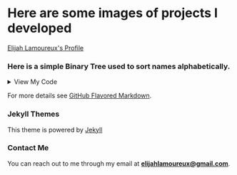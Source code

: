 # Here are some images of projects I developed 
[Elijah Lamoureux's Profile](https://elijahlamoureux.portfoliobox.net/)


### Here is a simple Binary Tree used to sort names alphabetically. 

<details><summary>View My Code</summary>	

	
```c++
#include <iostream>
#include <string>
#include "BinaryTreeApplication.h"
using namespace std; 

class Bnode {
public:
	string val;															
	Bnode* pLeft;		
	Bnode* pRight;
	Bnode(string s) { val = s; pLeft = pRight = nullptr; }
};

class Btree {
public:
	Btree() { root = nullptr; }
	void insert(string s)
	{
		root = insert_at_sub(s, root);
		nSize++;
	}
	void print() { print_sub(root); cout << get_size() << endl; }
	int get_size() { return nSize; }
	int get_size_of_subtree() { return size_of_subtree(root); }
	bool find_node(string s) { return search_node(root, s); }


private:
	Bnode* root;
	Bnode* insert_at_sub(string s, Bnode* p);
	void print_sub(Bnode* p);
	int nSize = 0;
	int nSubtreeSize = 0;
	int size_of_subtree(Bnode* p);
	bool search_node(Bnode* p, string s);

};

Bnode* Btree::insert_at_sub(string s, Bnode* p) {
	if (!p) {
		return new Bnode(s);
	}
	else if (s < p->val) {
		p->pLeft = insert_at_sub(s, p->pLeft);
	}
	else if (s > p->val) {
		p->pRight = insert_at_sub(s, p->pRight);
	}
	return p;
}

void Btree::print_sub(Bnode* p) {
	if (p) {
		print_sub(p->pLeft);
		cout << p->val << endl;
		print_sub(p->pRight);
	}
}

int Btree::size_of_subtree(Bnode* p) {
	if (p) {									
		size_of_subtree(p->pLeft);				
		nSubtreeSize++;							
		size_of_subtree(p->pRight);				
	}
	return nSubtreeSize;
}

int main() {
	Btree my_tree;
	string sPrompt = "Enter a name (ENTER when done): ";
	string sInput = "";

	while (true) {
		cout << sPrompt;
		getline(cin, sInput);
		if (sInput.size() == 0) {
			break;
		}

		my_tree.insert(sInput);
	}

	cout << "Here are the names, in order." << endl;
	my_tree.print();
	cout << my_tree.get_size_of_subtree() << endl;

}

// Elijah Lamoureux, More iterations to come.... 
```



</details>

For more details see [GitHub Flavored Markdown](https://guides.github.com/features/mastering-markdown/).

### Jekyll Themes
This theme is powered by [Jekyll](https://jekyllrb.com/)

### Contact Me
You can reach out to me through my email at **elijahlamoureux@gmail.com**. 


